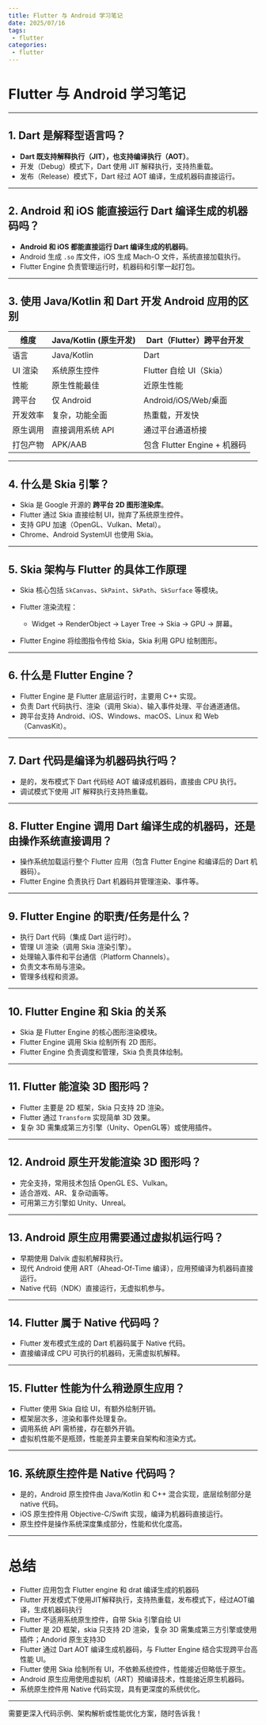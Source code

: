 ```yaml
---
title: Flutter 与 Android 学习笔记
date: 2025/07/16
tags:
 - flutter
categories:
 - flutter
---
```


# Flutter 与 Android 学习笔记

---

## 1. Dart 是解释型语言吗？

* **Dart 既支持解释执行（JIT），也支持编译执行（AOT）**。
* 开发（Debug）模式下，Dart 使用 JIT 解释执行，支持热重载。
* 发布（Release）模式下，Dart 经过 AOT 编译，生成机器码直接运行。

---

## 2. Android 和 iOS 能直接运行 Dart 编译生成的机器码吗？

* **Android 和 iOS 都能直接运行 Dart 编译生成的机器码**。
* Android 生成 `.so` 库文件，iOS 生成 Mach-O 文件，系统直接加载执行。
* Flutter Engine 负责管理运行时，机器码和引擎一起打包。

---

## 3. 使用 Java/Kotlin 和 Dart 开发 Android 应用的区别

| 维度    | Java/Kotlin (原生开发) | Dart（Flutter）跨平台开发      |
| ----- | ------------------ | ----------------------- |
| 语言    | Java/Kotlin        | Dart                    |
| UI 渲染 | 系统原生控件             | Flutter 自绘 UI（Skia）     |
| 性能    | 原生性能最佳             | 近原生性能                   |
| 跨平台   | 仅 Android          | Android/iOS/Web/桌面      |
| 开发效率  | 复杂，功能全面            | 热重载，开发快                 |
| 原生调用  | 直接调用系统 API         | 通过平台通道桥接                |
| 打包产物  | APK/AAB            | 包含 Flutter Engine + 机器码 |

---

## 4. 什么是 Skia 引擎？

* Skia 是 Google 开源的 **跨平台 2D 图形渲染库**。
* Flutter 通过 Skia 直接绘制 UI，抛弃了系统原生控件。
* 支持 GPU 加速（OpenGL、Vulkan、Metal）。
* Chrome、Android SystemUI 也使用 Skia。

---

## 5. Skia 架构与 Flutter 的具体工作原理

* Skia 核心包括 `SkCanvas`、`SkPaint`、`SkPath`、`SkSurface` 等模块。
* Flutter 渲染流程：

  * Widget → RenderObject → Layer Tree → Skia → GPU → 屏幕。
* Flutter Engine 将绘图指令传给 Skia，Skia 利用 GPU 绘制图形。

---

## 6. 什么是 Flutter Engine？

* Flutter Engine 是 Flutter 底层运行时，主要用 C++ 实现。
* 负责 Dart 代码执行、渲染（调用 Skia）、输入事件处理、平台通道通信。
* 跨平台支持 Android、iOS、Windows、macOS、Linux 和 Web（CanvasKit）。

---

## 7. Dart 代码是编译为机器码执行吗？

* 是的，发布模式下 Dart 代码经 AOT 编译成机器码，直接由 CPU 执行。
* 调试模式下使用 JIT 解释执行支持热重载。

---

## 8. Flutter Engine 调用 Dart 编译生成的机器码，还是由操作系统直接调用？

* 操作系统加载运行整个 Flutter 应用（包含 Flutter Engine 和编译后的 Dart 机器码）。
* Flutter Engine 负责执行 Dart 机器码并管理渲染、事件等。

---

## 9. Flutter Engine 的职责/任务是什么？

* 执行 Dart 代码（集成 Dart 运行时）。
* 管理 UI 渲染（调用 Skia 渲染引擎）。
* 处理输入事件和平台通信（Platform Channels）。
* 负责文本布局与渲染。
* 管理多线程和资源。

---

## 10. Flutter Engine 和 Skia 的关系

* Skia 是 Flutter Engine 的核心图形渲染模块。
* Flutter Engine 调用 Skia 绘制所有 2D 图形。
* Flutter Engine 负责调度和管理，Skia 负责具体绘制。

---

## 11. Flutter 能渲染 3D 图形吗？

* Flutter 主要是 2D 框架，Skia 只支持 2D 渲染。
* Flutter 通过 `Transform` 实现简单 3D 效果。
* 复杂 3D 需集成第三方引擎（Unity、OpenGL等）或使用插件。

---

## 12. Android 原生开发能渲染 3D 图形吗？

* 完全支持，常用技术包括 OpenGL ES、Vulkan。
* 适合游戏、AR、复杂动画等。
* 可用第三方引擎如 Unity、Unreal。

---

## 13. Android 原生应用需要通过虚拟机运行吗？

* 早期使用 Dalvik 虚拟机解释执行。
* 现代 Android 使用 ART（Ahead-Of-Time 编译），应用预编译为机器码直接运行。
* Native 代码（NDK）直接运行，无虚拟机参与。

---

## 14. Flutter 属于 Native 代码吗？

* Flutter 发布模式生成的 Dart 机器码属于 Native 代码。
* 直接编译成 CPU 可执行的机器码，无需虚拟机解释。

---

## 15. Flutter 性能为什么稍逊原生应用？

* Flutter 使用 Skia 自绘 UI，有额外绘制开销。
* 框架层次多，渲染和事件处理复杂。
* 调用系统 API 需桥接，存在额外开销。
* 虚拟机性能不是瓶颈，性能差异主要来自架构和渲染方式。

---

## 16. 系统原生控件是 Native 代码吗？

* 是的，Android 原生控件由 Java/Kotlin 和 C++ 混合实现，底层绘制部分是 native 代码。
* iOS 原生控件用 Objective-C/Swift 实现，编译为机器码直接运行。
* 原生控件是操作系统深度集成部分，性能和优化度高。

---

# 总结

* Flutter 应用包含 Flutter engine 和 drat 编译生成的机器码
* Flutter 开发模式下使用JIT解释执行，支持热重载，发布模式下，经过AOT编译，生成机器码执行
* Flutter 不适用系统原生控件，自带 Skia 引擎自绘 UI
* Flutter 是 2D 框架，skia 只支持 2D 渲染，复杂 3D 需集成第三方引擎或使用插件；Andorid 原生支持3D
* Flutter 通过 Dart AOT 编译生成机器码，与 Flutter Engine 结合实现跨平台高性能 UI。
* Flutter 使用 Skia 绘制所有 UI，不依赖系统控件，性能接近但略低于原生。
* Android 原生应用使用虚拟机（ART）预编译技术，性能接近原生机器码。
* 系统原生控件用 Native 代码实现，具有更深度的系统优化。

---

需要更深入代码示例、架构解析或性能优化方案，随时告诉我！
